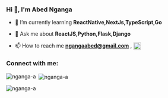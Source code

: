 <h3>Hi 👋, I'm Abed Nganga</h3>

- 🌱 I’m currently learning **ReactNative,NextJs,TypeScript,Go**

- 💬 Ask me about **ReactJS,Python,Flask,Django**

- 📫 How to reach me **ngangaabed@gmail.com** , <a href="https://linkedin.com/in/abed-nganga-673965245/" target="blank"><img align="center" src="https://raw.githubusercontent.com/rahuldkjain/github-profile-readme-generator/master/src/images/icons/Social/linked-in-alt.svg" alt="abed-nganga-673965245/" height="20" width="20" /></a>

<h3 align="left">Connect with me:</h3>
<p align="left">

</p>



<p><img align="left" src="https://github-readme-stats.vercel.app/api/top-langs?username=nganga-a&show_icons=true&locale=en&layout=compact" alt="nganga-a" /></p>

<p>&nbsp;<img align="center" src="https://github-readme-stats.vercel.app/api?username=nganga-a&show_icons=true&locale=en" alt="nganga-a" /></p>

<p><img align="center" src="https://github-readme-streak-stats.herokuapp.com/?user=nganga-a&" alt="nganga-a" /></p>
